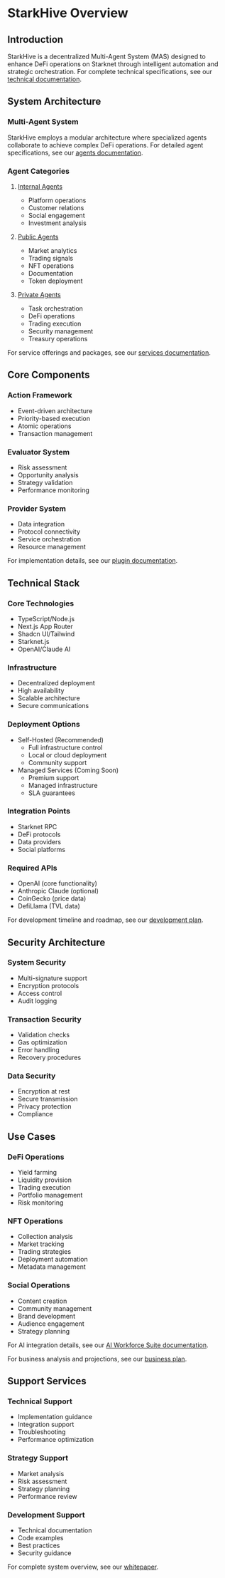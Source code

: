# StarkHive Overview

## Introduction

StarkHive is a decentralized Multi-Agent System (MAS) designed to enhance DeFi operations on Starknet through intelligent automation and strategic orchestration. For complete technical specifications, see our [technical documentation](specs.md).

## System Architecture

### Multi-Agent System

StarkHive employs a modular architecture where specialized agents collaborate to achieve complex DeFi operations. For detailed agent specifications, see our [agents documentation](agents.md).

### Agent Categories

1. [Internal Agents](agents.md#internal-agents-platform-operations)
   - Platform operations
   - Customer relations
   - Social engagement
   - Investment analysis

2. [Public Agents](agents.md#public-agents-shared-services)
   - Market analytics
   - Trading signals
   - NFT operations
   - Documentation
   - Token deployment

3. [Private Agents](agents.md#private-agents-custom-deployments)
   - Task orchestration
   - DeFi operations
   - Trading execution
   - Security management
   - Treasury operations

For service offerings and packages, see our [services documentation](services.md).

## Core Components

### Action Framework
- Event-driven architecture
- Priority-based execution
- Atomic operations
- Transaction management

### Evaluator System
- Risk assessment
- Opportunity analysis
- Strategy validation
- Performance monitoring

### Provider System
- Data integration
- Protocol connectivity
- Service orchestration
- Resource management

For implementation details, see our [plugin documentation](plugin-starkhive.md).

## Technical Stack

### Core Technologies
- TypeScript/Node.js
- Next.js App Router
- Shadcn UI/Tailwind
- Starknet.js
- OpenAI/Claude AI

### Infrastructure
- Decentralized deployment
- High availability
- Scalable architecture
- Secure communications

### Deployment Options
- Self-Hosted (Recommended)
  - Full infrastructure control
  - Local or cloud deployment
  - Community support
- Managed Services (Coming Soon)
  - Premium support
  - Managed infrastructure
  - SLA guarantees

### Integration Points
- Starknet RPC
- DeFi protocols
- Data providers
- Social platforms

### Required APIs
- OpenAI (core functionality)
- Anthropic Claude (optional)
- CoinGecko (price data)
- DefiLlama (TVL data)

For development timeline and roadmap, see our [development plan](plan.md).

## Security Architecture

### System Security
- Multi-signature support
- Encryption protocols
- Access control
- Audit logging

### Transaction Security
- Validation checks
- Gas optimization
- Error handling
- Recovery procedures

### Data Security
- Encryption at rest
- Secure transmission
- Privacy protection
- Compliance

## Use Cases

### DeFi Operations
- Yield farming
- Liquidity provision
- Trading execution
- Portfolio management
- Risk monitoring

### NFT Operations
- Collection analysis
- Market tracking
- Trading strategies
- Deployment automation
- Metadata management

### Social Operations
- Content creation
- Community management
- Brand development
- Audience engagement
- Strategy planning

For AI integration details, see our [AI Workforce Suite documentation](aiws.md).

For business analysis and projections, see our [business plan](business-plan.md).

## Support Services

### Technical Support
- Implementation guidance
- Integration support
- Troubleshooting
- Performance optimization

### Strategy Support
- Market analysis
- Risk assessment
- Strategy planning
- Performance review

### Development Support
- Technical documentation
- Code examples
- Best practices
- Security guidance

For complete system overview, see our [whitepaper](whitepaper.md).